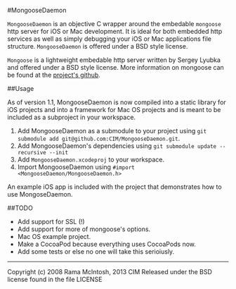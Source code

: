 #MongooseDaemon

`MongooseDaemon` is an objective C wrapper around
the embedable `mongoose` http server for iOS or Mac
development. It is ideal for both embedded http services
as well as simply debugging your iOS or Mac applications
file structure. `MongooseDaemon` is offered under a BSD
style license.

`Mongoose` is a lightweight embedable http server
written by Sergey Lyubka and offered under
a BSD style license. More information on
mongoose can be found at the [project's
github](https://github.com/valenok/mongoose).

##Usage

As of version 1.1, MongooseDaemon is now compiled into a static library for iOS projects and into a framework for Mac OS projects and is meant to be included as a subproject in your workspace.

1. Add MongooseDaemon as a submodule to your project using `git submodule add git@github.com:CIM/MongooseDaemon.git`.
2. Add MongooseDaemon's dependencies using `git submodule update --recursive --init`
3. Add `MongooseDaemon.xcodeproj` to your workspace.
4. Import MongooseDaemon using `#import <MongooseDaemon/MongooseDaemon.h>`

An example iOS app is included with the project that demonstrates how to use MongoseDaemon.

##TODO

- Add support for SSL (!)
- Add support for more of mongoose's options.
- Mac OS example project.
- Make a CocoaPod because everything uses CocoaPods now.
- Add some tests or else no one will take this serioiusly.

---

Copyright (c) 2008 Rama McIntosh, 2013 CIM
Released under the BSD license found in the file LICENSE
